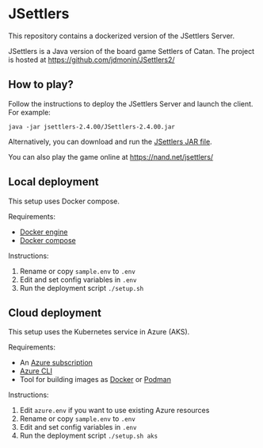 # JSettlers
This repository contains a dockerized version of the JSettlers Server.

JSettlers is a Java version of the board game Settlers of Catan. The project is hosted at https://github.com/jdmonin/JSettlers2/

## How to play?
Follow the instructions to deploy the JSettlers Server and launch the client. For example:

`java -jar jsettlers-2.4.00/JSettlers-2.4.00.jar`

Alternatively, you can download and run the [JSettlers JAR file](https://nand.net/jsettlers/JSettlers.jar).

You can also play the game online at https://nand.net/jsettlers/

## Local deployment
This setup uses Docker compose.

Requirements:
- [Docker engine](https://docs.docker.com/engine/install/) 
- [Docker compose](https://docs.docker.com/compose/install/)

Instructions:
1. Rename or copy `sample.env` to `.env`
1. Edit and set config variables in `.env`
1. Run the deployment script `./setup.sh`

## Cloud deployment
This setup uses the Kubernetes service in Azure (AKS).

Requirements:
- An [Azure subscription](https://azure.microsoft.com/en-us/free/)
- [Azure CLI](https://docs.microsoft.com/en-us/cli/azure/install-azure-cli)
- Tool for building images as [Docker](https://docs.docker.com/engine/install/)  or [Podman](https://podman.io/getting-started/installation)

Instructions:
1. Edit `azure.env` if you want to use existing Azure resources
1. Rename or copy `sample.env` to `.env`
1. Edit and set config variables in `.env`
1. Run the deployment script `./setup.sh aks`
